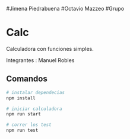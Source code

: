 #Jimena Piedrabuena
#Octavio Mazzeo
#Grupo
# Calc

Calculadora con funciones simples.

Integrantes : Manuel Robles
## Comandos

```bash
# instalar dependecias
npm install

# iniciar calculadora
npm run start

# correr los test
npm run test
```
